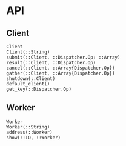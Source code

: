 # API

## Client

```@docs
Client
Client(::String)
submit(::Client, ::Dispatcher.Op; ::Array)
result(::Client, ::Dispatcher.Op)
cancel(::Client, ::Array{Dispatcher.Op})
gather(::Client, ::Array{Dispatcher.Op})
shutdown(::Client)
default_client()
get_key(::Dispatcher.Op)
```

## Worker

```@docs
Worker
Worker(::String)
address(::Worker)
show(::IO, ::Worker)
```

